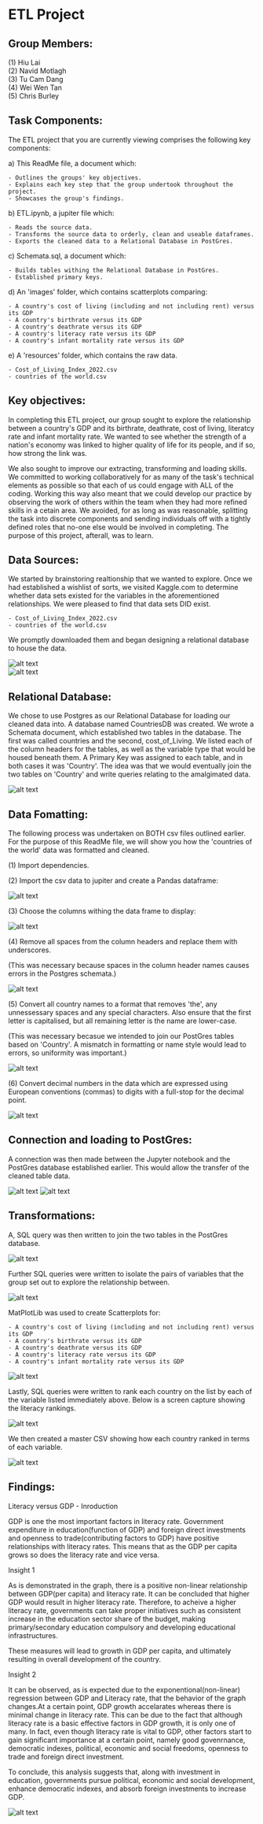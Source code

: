 # ETL Project

## Group Members:

(1) Hiu Lai   
(2) Navid Motlagh   
(3) Tu Cam Dang   
(4) Wei Wen Tan   
(5) Chris Burley   


## Task Components:

The ETL project that you are currently viewing comprises the following key components:

a) This ReadMe file, a document which:
    
    - Outlines the groups' key objectives. 
    - Explains each key step that the group undertook throughout the project.
    - Showcases the group's findings.


b) ETL.ipynb, a jupiter file which:

    - Reads the source data.
    - Transforms the source data to orderly, clean and useable dataframes.
    - Exports the cleaned data to a Relational Database in PostGres.

c) Schemata.sql, a document which:

    - Builds tables withing the Relational Database in PostGres.
    - Established primary keys.

d) An 'images' folder, which contains scatterplots comparing:

    - A country's cost of living (including and not including rent) versus its GDP
    - A country's birthrate versus its GDP
    - A country's deathrate versus its GDP
    - A country's literacy rate versus its GDP
    - A country's infant mortality rate versus its GDP

e) A 'resources' folder, which contains the raw data.

    - Cost_of_Living_Index_2022.csv
    - countries of the world.csv

## Key objectives:

In completing this ETL project, our group sought to explore the relationship between a country's GDP and its birthrate, deathrate, cost of living, literatcy rate and infant mortality rate. We wanted to see whether the strength of a nation's economy was linked to higher quality of life for its people, and if so, how strong the link was.

We also sought to improve our extracting, transforming and loading skills. We committed to working collaboratively for as many of the task's technical elements as possible so that each of us could engage with ALL of the coding. Working this way also meant that we could develop our practice by observing the work of others within the team when they had more refined skills in a cetain area. We avoided, for as long as was reasonable, splitting the task into discrete components and sending individuals off with a tightly defined roles that no-one else would be involved in completing. The purpose of this project, afterall, was to learn.

## Data Sources:

We started by brainstoring realtionship that we wanted to explore.
Once we had established a wishlist of sorts, we visited Kaggle.com to determine whether data sets existed for the variables in the aforementioned relationships.
We were pleased to find that data sets DID exist.

    - Cost_of_Living_Index_2022.csv
    - countries of the world.csv

We promptly downloaded them and began designing a relational database to house the data.

![alt text](Screen_Captures/Screen_Capture_1-Countries_of_the_World.png)<br>
![alt text](Screen_Captures/Screen_Capture_2-Cost_of_Living.png)

## Relational Database:

We chose to use Postgres as our Relational Database for loading our cleaned data into.
A database named CountriesDB was created.
We wrote a Schemata document, which established two tables in the database. The first was called countries and the second, cost_of_Living.
We listed each of the column headers for the tables, as well as the variable type that would be housed beneath them.
A Primary Key was assigned to each table, and in both cases it was 'Country'. The idea was that we would eventually join the two tables on 'Country' and write queries relating to the amalgimated data.

![alt text](Screen_Captures/Screen_Capture_3-Schemata.png)

## Data Fomatting:

The following process was undertaken on BOTH csv files outlined earlier.
For the purpose of this ReadMe file, we will show you how the 'countries of the world' data was formatted and cleaned.

(1) Import dependencies.

(2) Import the csv data to jupiter and create a Pandas dataframe:

![alt text](Screen_Captures/Screen_Capture_4-Data_Import_to_Jupyter.png)

(3) Choose the columns withing the data frame to display:

![alt text](Screen_Captures/Screen_Capture_5-Column_Selection.png)

(4) Remove all spaces from the column headers and replace them with underscores.

(This was necessary because spaces in the column header names causes errors in the Postgres schemata.)

![alt text](Screen_Captures/Screen_Capture_6-Space_Removal.png)

(5) Convert all country names to a format that removes 'the', any unnessessary spaces and any special characters. Also ensure that the first letter is capitalised, but all remaining letter is the name are lower-case.

(This was necessary becasue we intended to join our PostGres tables based on 'Country'. A mismatch in formatting or name style would lead to errors, so uniformity was important.)

![alt text](Screen_Captures/Screen_Capture_7-Country_Name_Conversion.png)

(6) Convert decimal numbers in the data which are expressed using European conventions (commas) to digits with a full-stop for the decimal point. 

![alt text](Screen_Captures/Screen_Capture_8-Decimal_Points_Not_Commas.png)

## Connection and loading to PostGres:

A connection was then made between the Jupyter notebook and the PostGres database established earlier.
This would allow the transfer of the cleaned table data.

![alt text](Screen_Captures/Screen_Capture_9-Connection_PostGres.png)
![alt text](Screen_Captures/Screen_Capture_10-Loading_to_PostGres.png)

## Transformations:

A, SQL query was then written to join the two tables in the PostGres database.

![alt text](Screen_Captures/Screen_Capture_11-Join_Query.png)

Further SQL queries were written to isolate the pairs of variables that the group set out to explore the relationship between.

![alt text](Screen_Captures/Screen_Capture_12-Search_Query.png)

MatPlotLib was used to create Scatterplots for:

    - A country's cost of living (including and not including rent) versus its GDP
    - A country's birthrate versus its GDP
    - A country's deathrate versus its GDP
    - A country's literacy rate versus its GDP
    - A country's infant mortality rate versus its GDP

![alt text](Screen_Captures/Screen_Capture_13-MatPlotLib.png)

Lastly, SQL queries were written to rank each country on the list by each of the variable listed immediately above.
Below is a screen capture showing the literacy rankings.

![alt text](Screen_Captures/Screen_Capture_15-Ranking.png)

We then created a master CSV showing how each country ranked in terms of each variable.

![alt text](Screen_Captures/Screen_Capture_15-Countries_Rank_Overview.png)

## Findings:

Literacy versus GDP - Inroduction

GDP is one the most important factors in literacy rate. Government expenditure in education(function of GDP) and foreign direct investments and openness to trade(contributing factors to GDP) have positive relationships with literacy rates. This means that as the GDP per capita grows so does the literacy rate and vice versa.


Insight 1

As is demonstrated in the graph, there is a positive non-linear relationship between GDP(per capita) and literacy rate.
It can be concluded that higher GDP would result in higher literacy rate. Therefore, to acheive a higher literacy rate, governments can take proper initiatives such as consistent increase in the education sector share of the budget, making primary/secondary education compulsory and developing educational infrastructures. 

These measures will lead to growth in GDP per capita, and ultimately resulting in overall development of the country.


Insight 2

It can be observed, as is expected due to the exponentional(non-linear) regression between GDP and Literacy rate, that the behavior of the graph changes.At a certain point, GDP growth accelarates whereas there is minimal change in literacy rate.
This can be due to the fact that although literacy rate is a basic effective factors in GDP growth, it is only one of many. In fact, even though literacy rate is vital to GDP, other factors start to gain significant importance at a certain point, namely good govenrnance, democratic indexes, political, economic and social freedoms, openness to trade and foreign direct investment.

To conclude, this analysis suggests that, along with investment in education, governments pursue political, economic and social development, enhance democratic indexes, and absorb foreign investments to increase GDP.

![alt text](Screen_Captures/Screen_Capture_14-Literacy.png)